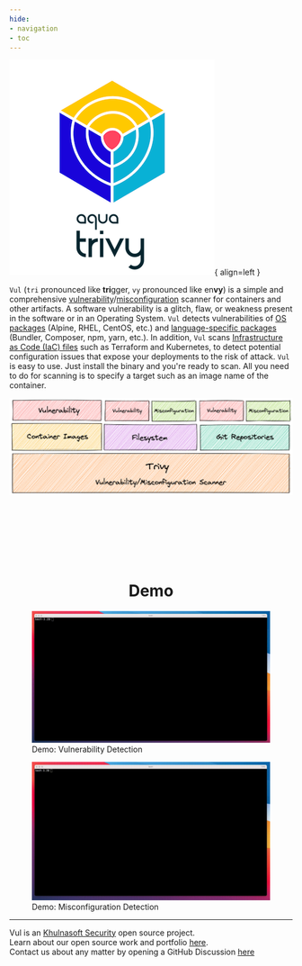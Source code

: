 ```yaml
---
hide:
- navigation
- toc
---
```


![logo](imgs/logo.png){ align=left }

`Vul` (`tri` pronounced like **tri**gger, `vy` pronounced like en**vy**) is a simple and comprehensive [vulnerability][vulnerability]/[misconfiguration][misconf] scanner for containers and other artifacts.
A software vulnerability is a glitch, flaw, or weakness present in the software or in an Operating System.
`Vul` detects vulnerabilities of [OS packages][os] (Alpine, RHEL, CentOS, etc.) and [language-specific packages][lang] (Bundler, Composer, npm, yarn, etc.).
In addition, `Vul` scans [Infrastructure as Code (IaC) files][iac] such as Terraform and Kubernetes, to detect potential configuration issues that expose your deployments to the risk of attack.
`Vul` is easy to use. Just install the binary and you're ready to scan.
All you need to do for scanning is to specify a target such as an image name of the container.

<div style="text-align: center">
    <img src="imgs/overview.png" width="800">
</div>


<div style="text-align: center; margin-top: 150px">
    <h1 id="demo">Demo</h1>
</div>

<figure style="text-aligh: center">
  <img src="imgs/vuln-demo.gif" width="1000">
  <figcaption>Demo: Vulnerability Detection</figcaption>
</figure>

<figure style="text-aligh: center">
  <img src="imgs/misconf-demo.gif" width="1000">
  <figcaption>Demo: Misconfiguration Detection</figcaption>
</figure>

---

Vul is an [Khulnasoft Security][khulnasoft] open source project.  
Learn about our open source work and portfolio [here][oss].  
Contact us about any matter by opening a GitHub Discussion [here][discussions]

[vulnerability]: vulnerability/scanning/index.md
[misconf]: misconfiguration/index.md
[os]: vulnerability/detection/os.md
[lang]: vulnerability/detection/language.md
[iac]: misconfiguration/iac.md

[khulnasoft]: https://khulnasoft.com
[oss]: https://www.khulnasoft.com/products/open-source-projects/
[discussions]: https://github.com/khulnasoft-lab/vul/discussions
